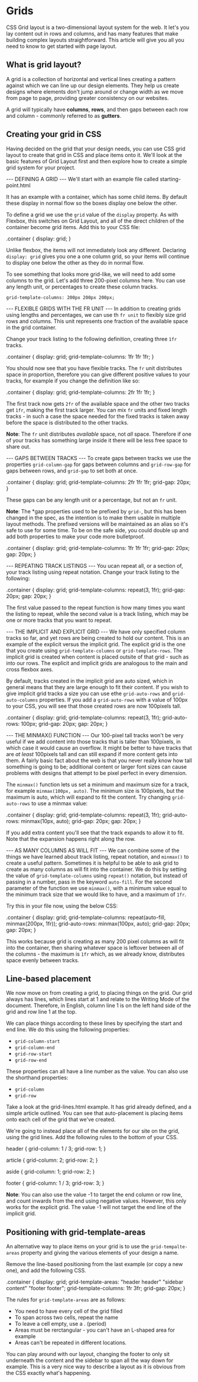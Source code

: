 # Grids #
CSS Grid layout is a two-dimensional layout system for the web. It let's you lay content out in rows and columns, and has many features that make building complex layouts straightforward. This article will give you all you need to know to get started with page layout.

## What is grid layout? ##
A grid is a collection of horizontal and vertical lines creating a pattern against which we can line up our design elements. They help us create designs where elements don't jump around or change width as we move from page to page, providing greater consistency on our websites.

A grid will typically have **columns**, **rows**, and then gaps between each row and column - commonly referred to as **gutters**.

## Creating your grid in CSS ##
Having decided on the grid that your design needs, you can use CSS grid layout to create that grid in CSS and place items onto it. We'll look at the basic features of Grid Layout first and then explore how to create a simple grid system for your project.

--- DEFINING A GRID ---
We'll start with an example file called starting-point.html

It has an example with a container, which has some child items. By default these display in normal flow so the boxes display one below the other.

To define a grid we use the `grid` value of the `display` property. As with Flexbox, this switches on Grid Layout, and all of the direct children of the container become grid items. Add this to your CSS file:

.container {
  display: grid;
}

Unlike flexbox, the items will not immediately look any different. Declaring `display: grid` gives you one a one column grid, so your items will continue to display one below the other as they do in normal flow.

To see something that looks more grid-like, we will need to add some columns to the grid. Let's add three 200-pixel columns here. You can use any length unit, or percentages to create these column tracks.

`grid-template-columns: 200px 200px 200px;`

--- FLEXIBLE GRIDS WITH THE FR UNIT ---
In addition to creating grids using lengths and percentages, we can use th `fr unit` to flexibly size grid rows and columns. This unit represents one fraction of the available space in the grid container.

Change your track listing to the following definition, creating three `1fr` tracks.

.container {
  display: grid;
  grid-template-columns: 1fr 1fr 1fr;
}

You should now see that you have flexible tracks. The `fr` unit distributes space in proportion, therefore you can give different positive values to your tracks, for example if you change the definition like so:

.container {
  display: grid;
  grid-template-columns: 2fr 1fr 1fr;
}

The first track now gets `2fr` of the available space and the other two tracks get `1fr`, making the first track larger. You can mix `fr` units and fixed length tracks - in such a case the space needed for the fixed tracks is taken away before the space is distributed to the other tracks.

**Note**: The `fr` unit distributes *available* space, not *all* space. Therefore if one of your tracks has something large inside it there will be less free space to share out.

--- GAPS BETWEEN TRACKS ---
To create gaps between tracks we use the properties `grid-column-gap` for gaps between columns and `grid-row-gap` for gaps between rows, and `grid-gap` to set both at once.

.container {
  display: grid;
  grid-template-columns: 2fr 1fr 1fr;
  grid-gap: 20px;
}

These gaps can be any length unit or a percentage, but not an `fr` unit.

**Note**: The *gap properties used to be prefixed by `grid-`, but this has been changed in the spec, as the intention is to make them usable in multiple layout methods. The prefixed versions will be maintained as an alias so it's safe to use for some time. To be on the safe side, you could double up and add both properties to make your code more bulletproof.

.container {
  display: grid;
  grid-template-columns: 1fr 1fr 1fr;
  grid-gap: 20px;
  gap: 20px;
}

--- REPEATING TRACK LISTINGS ---
You ucan repeat all, or a section of, your track listing using repeat notation. Change your track listing to the following:

.container {
  display: grid;
  grid-template-columns: repeat(3, 1fr);
  grid-gap: 20px;
  gap: 20px;
}

The first value passed to the repeat function is how many times you want the listing to repeat, while the second value is a track listing, which may be one or more tracks that you want to repeat.

--- THE IMPLICIT AND EXPLICIT GRID ---
We have only specified column tracks so far, and yet rows are being created to hold our content. This is an example of the explicit versus the implicit grid. The explicit grid is the one that you create using `grid-template-columns` or `grid-template-rows`. The implicit grid is created when content is placed outsite of that grid - such as into our rows. The explicit and implicit grids are analogous to the main and cross flexbox axes.

By default, tracks created in the implicit grid are auto sized, which in general means that they are large enough to fit their content. If you wish to give implicit grid tracks a size you can use ethe `grid-auto-rows` and `grid-auto-columns` properties. If you add a `grid-auto-rows` with a value of 100px to your CSS, you will see that those created rows are now 100pixels tall.

.container {
  display: grid;
  grid-template-columns: repeat(3, 1fr);
  grid-auto-rows: 100px;
  grid-gap: 20px;
  gap: 20px;
}

--- THE MINMAX() FUNCTION ---
Our 100-pixel tall tracks won't be very useful if we add content into those tracks that is taller than 100pixels, in which case it would cause an overflow. It might be better to have tracks that are *at least* 100pixels tall and can still expand if more content gets into them. A fairly basic fact about the web is that you never really know how tall something is going to be; additional content or larger font sizes can cause problems with designs that attempt to be pixel perfect in every dimension.

The `minmax()` function lets us set a minimum and maximum size for a track, for example `minmax(100px, auto)`. The minimum size is 100pixels, but the maximum is auto, which will expand to fit the content. Try changing `grid-auto-rows` to use a minmax value:

.container {
  display: grid;
  grid-template-columns: repeat(3, 1fr);
  grid-auto-rows: minmax(10px, auto);
  grid-gap: 20px;
  gap: 20px;
}

If you add extra content you'll see that the track expands to allow it to fit. Note that the expansion happens right along the row.

--- AS MANY COLUMNS AS WILL FIT ---
We can combine some of the things we have learned about track listing, repeat notation, and `minmax()` to create a useful pattern. Sometimes it is helpful to be able to ask grid to create as many columns as will fit into the container. We do this by setting the value of `grid-template-columns` using `repeat()` notation, but instead of passing in a number, pass in the keyword `auto-fill`. For the second parameter of the function we use `minmax()`, with a minimum value equal to the minimum track size that we would like to have, and a maximum of `1fr`.

Try this in your file now, using the below CSS:

.container {
  display: grid;
  grid-template-columns: repeat(auto-fill, minmax(200px, 1fr));
  grid-auto-rows: minmax(100px, auto);
  grid-gap: 20px;
  gap: 20px;
}

This works because grid is creating as many 200 pixel columns as will fit into the container, then sharing whatever space is leftover between all of the columns - the maximum is `1fr` which, as we already know, distributes space evenly between tracks.

## Line-based placement ##
We now move on from creating a grid, to placing things on the grid. Our grid always has lines, which lines start at 1 and relate to the Writing Mode of the document. Therefore, in English, column line 1 is on the left hand side of the grid and row line 1 at the top. 

We can place things according to these lines by specifying the start and end line. We do this using the following properties: 
  * `grid-column-start`
  * `grid-column-end`
  * `grid-row-start`
  * `grid-row-end`

These properties can all have a line number as the value. You can also use the shorthand properties:
  * `grid-column`
  * `grid-row`

Take a look at the grid-lines.html example. It has grid already defined, and a simple article outlined. You can see that auto-placement is placing items onto each cell of the grid that we've created.

We're going to instead place all of the elements for our site on the grid, using the grid lines. Add the following rules to the bottom of your CSS.

header {
  grid-column: 1 / 3;
  grid-row: 1;
}

article {
  grid-column: 2;
  grid-row: 2;
}

aside {
  grid-column: 1;
  grid-row: 2;
}

footer {
  grid-column: 1 / 3;
  grid-row: 3;
}

**Note**: You can also use the value -1 to target the end column or row line, and count inwards from the end using negative values. However, this only works for the explicit grid. The value -1 will not target the end line of the implicit grid.

## Positioning with grid-template-areas ##
An alternative way to place items on your grid is to use the `grid-tempalte-areas` property and giving the various elements of your design a name.

Remove the line-based positioning from the last example (or copy a new one), and add the following CSS.

.container {
  display: grid;
  grid-template-areas: 
    "header header" 
    "sidebar content" 
    "footer footer";
  grid-template-columns: 1fr 3fr;
  grid-gap: 20px;
}

The rules for `grid-template-areas` are as follows:
  * You need to have every cell of the grid filled
  * To span across two cells, repeat the name
  * To leave a cell empty, use a . (period)
  * Areas must be rerctangular - you can't have an L-shaped area for example
  * Areas can't be repeated in different locations.

You can play around with our layout, changing the footer to only sit underneath the content and the sidebar to span all the way down for example. This is a very nice way to describe a layout as it is obvious from the CSS exactly what's happening.

